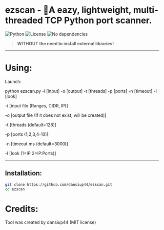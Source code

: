 # ezscan - 📡A eazy, lightweight, multi-threaded TCP Python port scanner.

![Python](https://img.shields.io/badge/python-3.8%2B-blue)
![License](https://img.shields.io/badge/license-MIT-green)
![No dependencies](https://img.shields.io/badge/dependencies-none-orange)

> **WITHOUT the need to install external libraries!**

---

# Using:
Launch: 

python ezscan.py -i [input] -o [output] -t [threads] -p [ports] -n [timeout] -l [look]

-i [input file (Ranges, CIDR, IP)] 

-o [output file (If it does not exist, will be created)] 

-t [threads (default=128)] 

-p [ports (1,2,3,4-10)] 

-n [timeout ms (default=3000)] 

-l [look (1=IP 2=IP:Ports)]

---

## Installation:
```bash
git clone https://github.com/dansiup44/ezscan.git
cd ezscan
```

# Credits:
Tool was created by dansiup44 (MIT license)
